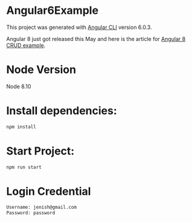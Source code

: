 # Angular6Example

This project was generated with [Angular CLI](https://github.com/angular/angular-cli) version 6.0.3.

Angular 8 just got released this May and here is the article for [Angular 8 CRUD example](https://www.devglan.com/angular/angular-8-crud-example).

# Node Version
 Node 8.10

# Install dependencies:
```bash
npm install
```

# Start Project:
```bash
npm run start
```

# Login Credential
```bash
Username: jenish@gmail.com
Password: password
```